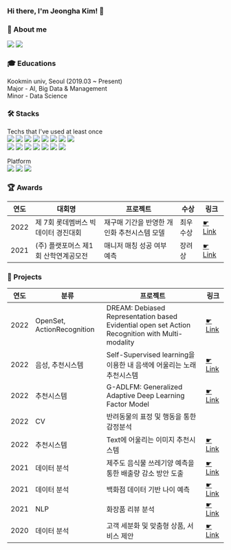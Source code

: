 ### Hi there, I'm Jeongha Kim! 👋

  
### 🤍 About me
<img src="https://img.shields.io/badge/gimjeongha2@gmail.com-EA4335?style=flat&logo=Gmail&logoColor=white"/> <a href="[gimjeongha2@gmai.com](https://www.notion.so/Portfolio-44d6c92fd9b243a49f1edb501c67f578)"><img src="https://img.shields.io/badge/Notion-000000?style=flat&logo=Notion&logoColor=white"/></a>
 


### 🎓 Educations 
Kookmin univ, Seoul (2019.03 ~ Present) <br/> 
Major - AI, Big Data & Management <br/> 
Minor - Data Science <br/> 
     
     
### 🛠 Stacks 
Techs that I've used at least once <br/> 
<img src="https://img.shields.io/badge/Python-3776AB?style=flat&logo=Python&logoColor=white"/> <img src="https://img.shields.io/badge/Pytorch-EE4C2C?style=flat&logo=Pytorch&logoColor=white"/> <img src="https://img.shields.io/badge/Tensorflow-FF6F00?style=flat&logo=Tensorflow&logoColor=white"/> <img src="https://img.shields.io/badge/Keras-D00000?style=flat&logo=Keras&logoColor=white"/> <img src="https://img.shields.io/badge/Selenium-43B02A?style=flat&logo=Selenium&logoColor=white"> <img src="https://img.shields.io/badge/MySQL-4479A1?style=flat&logo=MySQL&logoColor=white"/> <img src="https://img.shields.io/badge/Amazon AWS-232F3E?style=flat&logo=Amazon AWS&logoColor=white"/> <img src="https://img.shields.io/badge/MongoDB-47A248?style=flat&logo=MongoDB&logoColor=white"/> 
<br/> 
<img src="https://img.shields.io/badge/Visual Studio Code-007ACC?style=flat&logo=Visual Studio Code&logoColor=white"/> <img src="https://img.shields.io/badge/Docker-2496ED?style=flat&logo=Docker&logoColor=white"/> <img src="https://img.shields.io/badge/jupyter-F37626?style=flat&logo=jupyter&logoColor=white"/> <img src="https://img.shields.io/badge/Google Colab-F9AB00?style=flat&logo=Google Colab&logoColor=white"/> <img src="https://img.shields.io/badge/Git-F05032?style=flat&logo=Git&logoColor=white"/> <img src="https://img.shields.io/badge/Github-181717?style=flat&logo=Github&logoColor=white"/> <img src="https://img.shields.io/badge/Slack-4A154B?style=flat&logo=Slack&logoColor=white"/>

Platform
<br/> 
<img src="https://img.shields.io/badge/Windows-0078D6?style=flat&logo=Windows&logoColor=white"/> <img src="https://img.shields.io/badge/Mac-000000?style=flat&logo=MacOS&logoColor=white"/> <img src="https://img.shields.io/badge/Linux-FCC624?style=flat&logo=Linux&logoColor=white"/>


### 🏆 Awards
|연도|대회명|프로젝트|수상|링크|
|-|-|-|-|-|
|2022|제 7회 롯데멤버스 빅데이터 경진대회|재구매 기간을 반영한 개인화 추천시스템 모델|최우수상|[☛ Link](https://github.com/jeongha2/2022_LotteMembers_BigData_Competition.git)|
|2021|(주) 플랫포머스 제1회 산학연계공모전|매니저 매칭 성공 여부 예측|장려상|[☛ Link](https://github.com/jeongha2/project/tree/main/2021%20(%E1%84%8C%E1%85%AE)%20%E1%84%91%E1%85%B3%E1%86%AF%E1%84%85%E1%85%A2%E1%86%BA%E1%84%91%E1%85%A9%E1%84%86%E1%85%A5%E1%84%89%E1%85%B3%20%20%E1%84%8C%E1%85%A6%201%E1%84%92%E1%85%AC%20%E1%84%89%E1%85%A1%E1%86%AB%E1%84%92%E1%85%A1%E1%86%A8%E1%84%8B%E1%85%A7%E1%86%AB%E1%84%80%E1%85%A8%E1%84%80%E1%85%A9%E1%86%BC%E1%84%86%E1%85%A9%E1%84%8C%E1%85%A5%E1%86%AB)|


### 🎨 Projects
|연도|분류|프로젝트|링크|
|-|-|-|-|
|2022|OpenSet, ActionRecognition|DREAM: Debiased Representation based Evidential open set Action Recognition with Multi-modality|[☛ Link](https://github.com/jeongha2/DREAMCAP.git)|
|2022|음성, 추천시스템|Self-Supervised learning을 이용한 내 음색에 어울리는 노래 추천시스템|[☛ Link](https://github.com/jeongha2/I_See_Your_Next_Song)|
|2022|추천시스템|G-ADLFM: Generalized Adaptive Deep Learning Factor Model|[☛ Link](https://github.com/jeongha2/G-ADLFM-Generalized-Adaptive-Deep-Latent-Factor-Model)|
|2022|CV|반려동물의 표정 및 행동을 통한 감정분석| |
|2022|추천시스템|Text에 어울리는 이미지 추천시스템|[☛ Link](https://github.com/jeongha2/Text_Image_RecSys)|
|2021|데이터 분석|제주도 음식물 쓰레기양 예측을 통한 배출량 감소 방안 도출|[☛ Link](https://github.com/jeongha2/Eco_Jeju.git)|
|2021|데이터 분석|백화점 데이터 기반 나이 예측|[☛ Link](https://github.com/jeongha2/project/tree/main/2021%20ML%20Competition)|
|2021|NLP|화장품 리뷰 분석|[☛ Link](https://github.com/jeongha2/project/tree/main/2021%20%E1%84%90%E1%85%A6%E1%86%A8%E1%84%89%E1%85%B3%E1%84%90%E1%85%B3%20%E1%84%83%E1%85%A6%E1%84%8B%E1%85%B5%E1%84%90%E1%85%A5%20%E1%84%87%E1%85%AE%E1%86%AB%E1%84%89%E1%85%A5%E1%86%A8)|
|2020|데이터 분석|고객 세분화 및 맞춤형 상품, 서비스 제안| [☛ Link](https://github.com/jeongha2/project/tree/main/2020%20%E1%84%87%E1%85%AE%E1%86%AB%E1%84%89%E1%85%A5%E1%86%A8%20%E1%84%91%E1%85%B3%E1%84%85%E1%85%A9%E1%84%80%E1%85%B3%E1%84%85%E1%85%A2%E1%84%86%E1%85%B5%E1%86%BC) |



